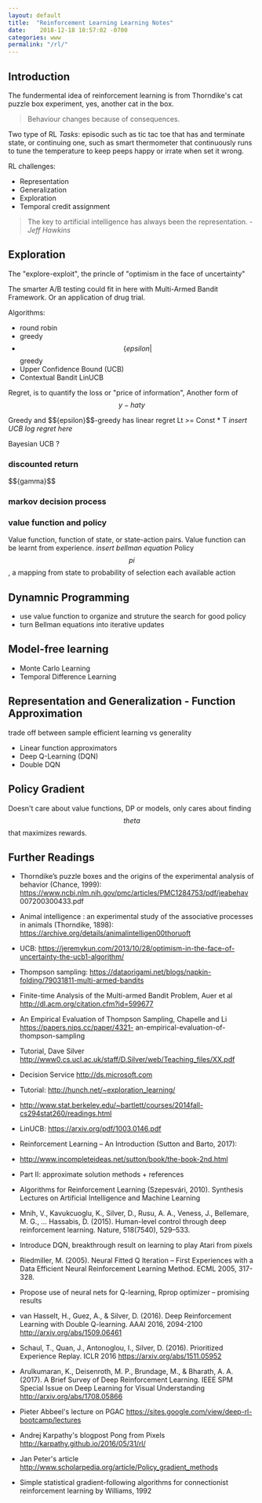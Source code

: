 ```yaml
---
layout: default
title:  "Reinforcement Learning Learning Notes"
date:    2018-12-18 10:57:02 -0700
categories: www
permalink: "/rl/"
---
```


## Introduction
The fundermental idea of reinforcement learning is from Thorndike's cat puzzle box experiment, yes, another cat in the box.
> Behaviour changes because of consequences.

Two type of RL _Tasks_: 
episodic such as tic tac toe that has and terminate state, 
or continuing one, such as smart thermometer that continuously runs to tune the temperature to keep peeps happy or irrate when set it wrong.

RL challenges: 
* Representation
* Generalization
* Exploration
* Temporal credit assignment 

> The key to artificial intelligence has always been the representation. - _Jeff Hawkins_


## Exploration
The "explore-exploit", the princle of "optimism in the face of uncertainty"

The smarter A/B testing could fit in here with Multi-Armed Bandit Framework. Or an application of drug trial.

Algorithms:
* round robin
* greedy 
* $$\{epsilon|$$ greedy
* Upper Confidence Bound (UCB)   
* Contextual Bandit LinUCB

Regret, is to quantify the loss or "price of information", Another form of $$y-{hat}y$$

Greedy and $$\{epsilon}$$-greedy has linear regret Lt >= Const * T
_insert UCB log regret here_

Bayesian UCB ? 


### discounted return 
$$\{gamma}$$

### markov decision process

### value function and policy
Value function, function of state, or state-action pairs.
Value function can be learnt from experience. 
_insert bellman equation_
Policy $${pi}$$, a mapping from state to probability of selection each available action

## Dynamnic Programming

* use value function to organize and struture the search for good policy
* turn Bellman equations into iterative updates

## Model-free learning

* Monte Carlo Learning
* Temporal Difference Learning

## Representation and Generalization - Function Approximation

trade off between sample efficient learning vs generality

* Linear function approximators
* Deep Q-Learning (DQN)
* Double DQN


## Policy Gradient

Doesn't care about value functions, DP or models, only cares about finding $${theta}$$ that maximizes rewards.

## Further Readings

* Thorndike’s puzzle boxes and the origins of the experimental analysis
of behavior (Chance, 1999):
https://www.ncbi.nlm.nih.gov/pmc/articles/PMC1284753/pdf/jeabehav
007200300433.pdf
* Animal intelligence : an experimental study of the associative
processes in animals (Thorndike, 1898):
https://archive.org/details/animalintelligen00thoruoft

*  UCB: https://jeremykun.com/2013/10/28/optimism-in-the-face-of-uncertainty-the-ucb1-algorithm/
*  Thompson sampling: https://dataorigami.net/blogs/napkin-folding/79031811-multi-armed-bandits
*  Finite-time Analysis of the Multi-armed Bandit Problem, Auer et al
http://dl.acm.org/citation.cfm?id=599677
*  An Empirical Evaluation of Thompson Sampling, Chapelle and Li https://papers.nips.cc/paper/4321-
an-empirical-evaluation-of-thompson-sampling
*  Tutorial, Dave Silver http://www0.cs.ucl.ac.uk/staff/D.Silver/web/Teaching_files/XX.pdf


* Decision Service http://ds.microsoft.com
*  Tutorial: http://hunch.net/~exploration_learning/
*  http://www.stat.berkeley.edu/~bartlett/courses/2014fall-cs294stat260/readings.html
*  LinUCB: https://arxiv.org/pdf/1003.0146.pdf


* Reinforcement Learning – An Introduction (Sutton and Barto, 2017):
*  http://www.incompleteideas.net/sutton/book/the-book-2nd.html
*  Part II: approximate solution methods + references
* Algorithms for Reinforcement Learning (Szepesvári, 2010). Synthesis
Lectures on Artificial Intelligence and Machine Learning

* Mnih, V., Kavukcuoglu, K., Silver, D., Rusu, A. A., Veness, J., Bellemare, M.
G., … Hassabis, D. (2015). Human-level control through deep
reinforcement learning. Nature, 518(7540), 529–533.
*  Introduce DQN, breakthrough result on learning to play Atari from pixels
* Riedmiller, M. (2005). Neural Fitted Q Iteration – First Experiences with
a Data Efficient Neural Reinforcement Learning Method. ECML 2005,
317-328.
*  Propose use of neural nets for Q-learning, Rprop optimizer – promising results


*  van Hasselt, H., Guez, A., & Silver, D. (2016). Deep Reinforcement
Learning with Double Q-learning. AAAI 2016, 2094-2100
http://arxiv.org/abs/1509.06461
* Schaul, T., Quan, J., Antonoglou, I., Silver, D. (2016). Prioritized
Experience Replay. ICLR 2016
https://arxiv.org/abs/1511.05952
* Arulkumaran, K., Deisenroth, M. P., Brundage, M., & Bharath, A. A.
(2017). A Brief Survey of Deep Reinforcement Learning. IEEE SPM
Special Issue on Deep Learning for Visual Understanding
http://arxiv.org/abs/1708.05866


* Pieter Abbeel's lecture on PGAC https://sites.google.com/view/deep-rl-bootcamp/lectures
* Andrej Karpathy's blogpost Pong from Pixels http://karpathy.github.io/2016/05/31/rl/
* Jan Peter's article http://www.scholarpedia.org/article/Policy_gradient_methods
* Simple statistical gradient-following algorithms for connectionist reinforcement learning by Williams, 1992
